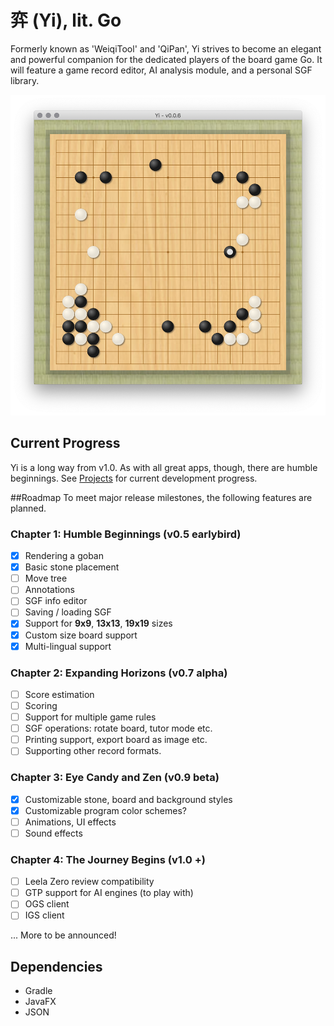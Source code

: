 # 弈 (Yi), lit. Go
Formerly known as 'WeiqiTool' and 'QiPan', Yi strives to become an elegant and powerful companion for the dedicated players of the board game Go. It will feature a game record editor, AI analysis module, and a personal SGF library.

![Yi v0.0.6](screenshots/0_0_6.png)

## Current Progress
Yi is a long way from v1.0.
As with all great apps, though, there are humble beginnings.
See [Projects](https://github.com/Nibby/QiPan/projects) for current development progress.

##Roadmap
To meet major release milestones, the following features are planned.

### Chapter 1: Humble Beginnings (v0.5 earlybird)
- [X] Rendering a goban
- [x] Basic stone placement
- [ ] Move tree
- [ ] Annotations
- [ ] SGF info editor
- [ ] Saving / loading SGF
- [x] Support for **9x9**, **13x13**, **19x19** sizes
- [x] Custom size board support
- [x] Multi-lingual support

### Chapter 2: Expanding Horizons (v0.7 alpha)
- [ ] Score estimation
- [ ] Scoring
- [ ] Support for multiple game rules
- [ ] SGF operations: rotate board, tutor mode etc.
- [ ] Printing support, export board as image etc.
- [ ] Supporting other record formats.

### Chapter 3: Eye Candy and Zen (v0.9 beta)
- [x] Customizable stone, board and background styles
- [x] Customizable program color schemes?
- [ ] Animations, UI effects
- [ ] Sound effects

### Chapter 4: The Journey Begins (v1.0 +)
- [ ] Leela Zero review compatibility
- [ ] GTP support for AI engines (to play with)
- [ ] OGS client
- [ ] IGS client

... More to be announced!

## Dependencies
- Gradle
- JavaFX
- JSON